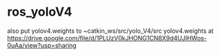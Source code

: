 # ros_yoloV4
also put yolov4.weights to ~catkin_ws/src/yolo_V4/src 
yolov4.weights at https://drive.google.com/file/d/1PLUzV0kJHONG1CN8X9d4UJIHWos-0uAa/view?usp=sharing
